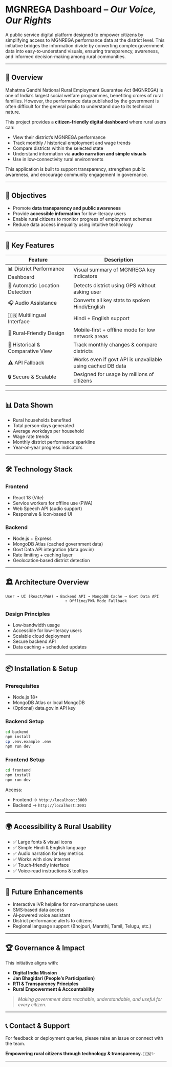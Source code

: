 # MGNREGA Dashboard – *Our Voice, Our Rights*

A public service digital platform designed to empower citizens by simplifying access to MGNREGA performance data at the district level. This initiative bridges the information divide by converting complex government data into easy‑to‑understand visuals, ensuring transparency, awareness, and informed decision‑making among rural communities.

---

## 📑 Overview

Mahatma Gandhi National Rural Employment Guarantee Act (MGNREGA) is one of India’s largest social welfare programmes, benefiting crores of rural families. However, the performance data published by the government is often difficult for the general public to understand due to its technical nature.

This project provides a **citizen‑friendly digital dashboard** where rural users can:

* View their district’s MGNREGA performance
* Track monthly / historical employment and wage trends
* Compare districts within the selected state
* Understand information via **audio narration and simple visuals**
* Use in low‑connectivity rural environments

This application is built to support transparency, strengthen public awareness, and encourage community engagement in governance.

---

## 🎯 Objectives

* Promote **data transparency and public awareness**
* Provide **accessible information** for low‑literacy users
* Enable rural citizens to monitor progress of employment schemes
* Reduce data access inequality using intuitive technology

---

## 🔑 Key Features

| Feature                           | Description                                                |
| --------------------------------- | ---------------------------------------------------------- |
| 📊 District Performance Dashboard | Visual summary of MGNREGA key indicators                   |
| 📍 Automatic Location Detection   | Detects district using GPS without asking user             |
| 🎧 Audio Assistance               | Converts all key stats to spoken Hindi/English             |
| 🇮🇳 Multilingual Interface       | Hindi + English support                                    |
| 📱 Rural‑Friendly Design          | Mobile‑first + offline mode for low network areas          |
| 🔄 Historical & Comparative View  | Track monthly changes & compare districts                  |
| ⚠️ API Fallback                   | Works even if govt API is unavailable using cached DB data |
| 🔒 Secure & Scalable              | Designed for usage by millions of citizens                 |

---

## 📊 Data Shown

* Rural households benefited
* Total person‑days generated
* Average workdays per household
* Wage rate trends
* Monthly district performance sparkline
* Year‑on‑year progress indicators

---

## 🛠️ Technology Stack

### Frontend

* React 18 (Vite)
* Service workers for offline use (PWA)
* Web Speech API (audio support)
* Responsive & icon‑based UI

### Backend

* Node.js + Express
* MongoDB Atlas (cached government data)
* Govt Data API integration (data.gov.in)
* Rate limiting + caching layer
* Geolocation‑based district detection

---

## 🏛️ Architecture Overview

```
User → UI (React/PWA) → Backend API → MongoDB Cache → Govt Data API
                          ↑ Offline/PWA Mode Fallback
```

### Design Principles

* Low‑bandwidth usage
* Accessible for low‑literacy users
* Scalable cloud deployment
* Secure backend API
* Data caching + scheduled updates

---

## 📦 Installation & Setup

### Prerequisites

* Node.js 18+
* MongoDB Atlas or local MongoDB
* (Optional) data.gov.in API key

### Backend Setup

```bash
cd backend
npm install
cp .env.example .env
npm run dev
```

### Frontend Setup

```bash
cd frontend
npm install
npm run dev
```

Access:

* Frontend → `http://localhost:3000`
* Backend → `http://localhost:3001`

---

## 🌍 Accessibility & Rural Usability

* ✅ Large fonts & visual icons
* ✅ Simple Hindi & English language
* ✅ Audio narration for key metrics
* ✅ Works with slow internet
* ✅ Touch‑friendly interface
* ✅ Voice‑read instructions & tooltips

---

## 🚀 Future Enhancements

* Interactive IVR helpline for non‑smartphone users
* SMS‑based data access
* AI‑powered voice assistant
* District performance alerts to citizens
* Regional language support (Bhojpuri, Marathi, Tamil, Telugu, etc.)

---

## 🏆 Governance & Impact

This initiative aligns with:

* **Digital India Mission**
* **Jan Bhagidari (People’s Participation)**
* **RTI & Transparency Principles**
* **Rural Empowerment & Accountability**

> *Making government data reachable, understandable, and useful for every citizen.*

---

## 📞 Contact & Support

For feedback or deployment queries, please raise an issue or connect with the team.

**Empowering rural citizens through technology & transparency.** 🇮🇳✨

---
